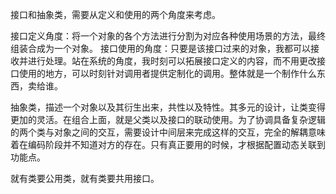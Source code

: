 接口和抽象类，需要从定义和使用的两个角度来考虑。

接口定义角度：将一个对象的各个方法进行分割为对应各种使用场景的方法，最终组装合成为一个对象。
接口使用的角度：只要是该接口过来的对象，我都可以接收并进行处理。站在系统的角度，我时刻可以拓展接口定义的内容，而不用更改接口使用的地方，可以时刻针对调用者提供定制化的调用。整体就是一个制作什么东西，卖给谁。

抽象类，描述一个对象以及其衍生出来，共性以及特性。其多元的设计，让类变得更加的灵活。在组合上面，就是父类以及接口的联动使用。为了协调具备复杂逻辑的两个类与对象之间的交互，需要设计中间层来完成这样的交互，完全的解耦意味着在编码阶段并不知道对方的存在。只有真正要用的时候，才根据配置动态关联到功能点。

就有类要公用类，就有类要共用接口。